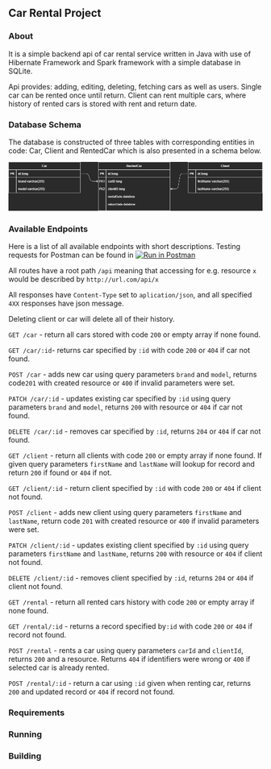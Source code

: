 ## Car Rental Project
### About
It is a simple backend api of car rental service written in Java with use of Hibernate Framework
and Spark framework with a simple database in SQLite.

Api provides: adding, editing, deleting, fetching cars as well as users.
Single car can be rented once until return. Client can rent multiple cars, 
where history of rented cars is stored with rent and return date.

### Database Schema
The database is constructed of three tables with corresponding entities in code: Car, 
Client and RentedCar which is also presented in a schema below.

![image](readme_resources/db.png)

### Available Endpoints
Here is a list of all available endpoints with short descriptions. 
Testing requests for Postman can be found in [![Run in Postman](https://run.pstmn.io/button.svg)](https://app.getpostman.com/run-collection/11457881-114dc96d-4eb7-4679-8bb9-1ba45f74fe05?action=collection%2Ffork&collection-url=entityId%3D11457881-114dc96d-4eb7-4679-8bb9-1ba45f74fe05%26entityType%3Dcollection%26workspaceId%3D0dd04768-a677-4050-8371-8b4fc452a7b4#?env%5BRental%20Car%5D=W3sia2V5Ijoic3RhcnRfdXJsIiwidmFsdWUiOiJodHRwOi8vbG9jYWxob3N0OjUwMDAvYXBpIiwiZW5hYmxlZCI6dHJ1ZX1d)

All routes have a root path `/api` meaning that accessing for e.g. resource `x` would be described by `http://url.com/api/x`

All responses have `Content-Type` set to `aplication/json`, and all specified `4XX` responses have json message.

Deleting client or car will delete all of their history.

`GET /car` - return all cars stored with code `200` or empty array if none found.

`GET /car/:id`- returns car specified by `:id` with code `200` or `404` if car not found.

`POST /car` - adds new car using query parameters `brand` and `model`, returns code`201` with created resource or `400` if invalid parameters were set.

`PATCH /car/:id` - updates existing car specified by `:id` using query parameters `brand` and `model`, returns `200` with resource or `404` if car not found.

`DELETE /car/:id` - removes car specified by `:id`, returns `204` or `404` if car not found.

`GET /client` - return all clients with code `200` or empty array if none found. If given query parameters `firstName` and `lastName` will lookup for record and return `200` if found or `404` if not.

`GET /client/:id` - return client specified by `:id` with code `200` or `404` if client not found.

`POST /client` - adds new client using query parameters `firstName` and `lastName`, return code `201` with created resource or `400` if invalid parameters were set.

`PATCH /client/:id` - updates existing client specified by `:id` using query parameters `firstName` and `lastName`, returns `200` with resource or `404` if client not found.

`DELETE /client/:id` - removes client specified by `:id`, returns `204` or `404` if client not found.

`GET /rental` - return all rented cars history with code `200` or empty array if none found.

`GET /rental/:id` - returns a record specified by`:id` with code `200` or `404` if record not found.

`POST /rental` - rents a car using query parameters `carId` and `clientId`, returns `200` and a resource. Returns `404` if identifiers were wrong or `400` if selected car is already rented.

`POST /rental/:id` - return a car using `:id` given when renting car, returns `200` and updated record or `404` if record not found.

### Requirements

### Running

### Building
